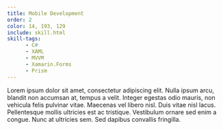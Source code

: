 ```yaml
---
title: Mobile Development
order: 2
color: 14, 193, 129
include: skill.html
skill-tags:
      - C#
      - XAML
      - MVVM
      - Xamarin.Forms
      - Prism
---
```

Lorem ipsum dolor sit amet, consectetur adipiscing elit. Nulla ipsum arcu, blandit non accumsan at, tempus a velit. Integer egestas odio mauris, non vehicula felis pulvinar vitae. Maecenas vel libero nisl. Duis vitae nisl lacus. Pellentesque mollis ultricies est ac tristique. Vestibulum ornare sed enim a congue. Nunc at ultricies sem. Sed dapibus convallis fringilla.
